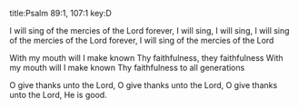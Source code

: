 title:Psalm 89:1, 107:1
key:D

I will sing of the mercies of the Lord forever,
I will sing, I will sing,
I will sing of the mercies of the Lord forever,
I will sing of the mercies of the Lord


With my mouth will I make known
Thy faithfulness, they faithfulness
With my mouth will I make known
Thy faithfulness to all generations

O give thanks unto the Lord,
O give thanks unto the Lord,
O give thanks unto the Lord,
He is good.
